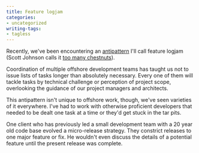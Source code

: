 ```yaml
---
title: Feature logjam
categories:
- uncategorized
writing-tags:
- tagless
---
```


Recently, we've been encountering an [antipattern][1] I'll call feature logjam (Scott Johnson calls it [too many
chestnuts][2]).

   [1]: http://www.antipatterns.com/
   [2]: http://feedster.com/blog/archives/264_Why_No_New_Features__Im_Not_Responding_to_Email_and_IM.html

Coordination of multiple offshore development teams has taught us not to issue lists of tasks longer than absolutely necessary.  Every one of them will tackle tasks by technical challenge or perception of project scope, overlooking the guidance of our project managers and architects.

This antipattern isn't unique to offshore work, though, we've seen varieties of it everywhere.  I've had to work with otherwise proficient developers that needed to be dealt one task at a time or they'd get stuck in the tar pits.

One client who has previously led a small development team with a 20 year old code base evolved a micro-release strategy.  They constrict releases to one major feature or fix.  He wouldn't even discuss the details of a potential feature until the present release was complete.
